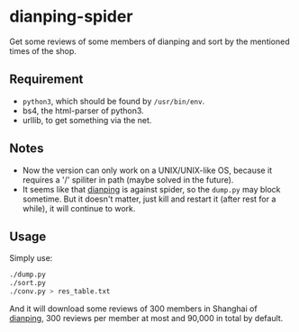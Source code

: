 # dianping-spider

Get some reviews of some members of dianping and sort by the mentioned times of the shop.

## Requirement

* `python3`, which should be found by `/usr/bin/env`.
* bs4, the html-parser of python3.
* urllib, to get something via the net.

## Notes

* Now the version can only work on a UNIX/UNIX-like OS, because it requires a '/' spiliter in path (maybe solved in the future).
* It seems like that [dianping](http://www.dianping.com/) is against spider, so the `dump.py` may block sometime. But it doesn't matter, just kill and restart it (after rest for a while), it will continue to work.

## Usage

Simply use:

```sh
./dump.py
./sort.py
./conv.py > res_table.txt
```

And it will download some reviews of 300 members in Shanghai of [dianping](http://www.dianping.com), 300 reviews per member at most and 90,000 in total by default.
